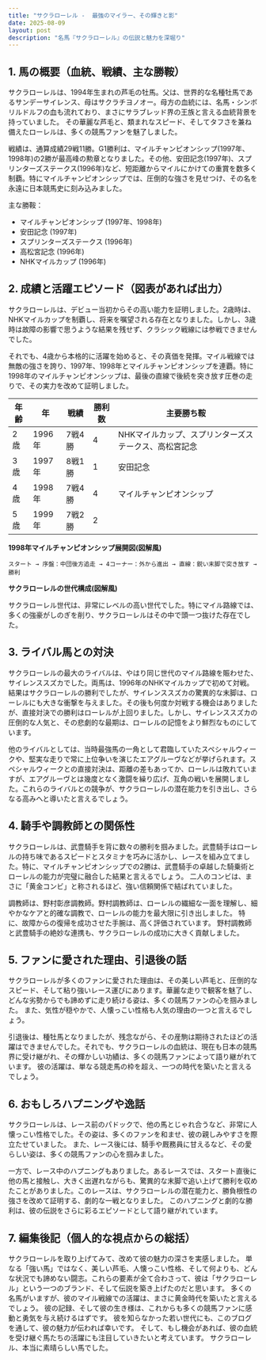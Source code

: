 ```yaml
---
title: "サクラローレル -  最強のマイラー、その輝きと影"
date: 2025-08-09
layout: post
description: "名馬『サクラローレル』の伝説と魅力を深堀り"
---
```


## 1. 馬の概要（血統、戦績、主な勝鞍）

サクラローレルは、1994年生まれの芦毛の牡馬。父は、世界的な名種牡馬であるサンデーサイレンス、母はサクラチヨノオー。母方の血統には、名馬・シンボリルドルフの血も流れており、まさにサラブレッド界の王族と言える血統背景を持っていました。  その華麗な芦毛と、類まれなスピード、そしてタフさを兼ね備えたローレルは、多くの競馬ファンを魅了しました。

戦績は、通算成績29戦11勝。G1勝利は、マイルチャンピオンシップ(1997年、1998年)の2勝が最高峰の勲章となりました。その他、安田記念(1997年)、スプリンターズステークス(1996年)など、短距離からマイルにかけての重賞を数多く制覇。特にマイルチャンピオンシップでは、圧倒的な強さを見せつけ、その名を永遠に日本競馬史に刻み込みました。

主な勝鞍：

* マイルチャンピオンシップ (1997年、1998年)
* 安田記念 (1997年)
* スプリンターズステークス (1996年)
* 高松宮記念 (1996年)
* NHKマイルカップ (1996年)


## 2. 成績と活躍エピソード（図表があれば出力）

サクラローレルは、デビュー当初からその高い能力を証明しました。2歳時は、NHKマイルカップを制覇し、将来を嘱望される存在となりました。しかし、3歳時は故障の影響で思うような結果を残せず、クラシック戦線には参戦できませんでした。

それでも、4歳から本格的に活躍を始めると、その真価を発揮。マイル戦線では無敵の強さを誇り、1997年、1998年とマイルチャンピオンシップを連覇。特に1998年のマイルチャンピオンシップは、最後の直線で後続を突き放す圧巻の走りで、その実力を改めて証明しました。

| 年齢 | 年 | 戦績 | 勝利数 | 主要勝ち鞍 |
|---|---|---|---|---|
| 2歳 | 1996年 | 7戦4勝 | 4 | NHKマイルカップ、スプリンターズステークス、高松宮記念 |
| 3歳 | 1997年 | 8戦1勝 | 1 | 安田記念 |
| 4歳 | 1998年 | 7戦4勝 | 4 | マイルチャンピオンシップ |
| 5歳 | 1999年 | 7戦2勝 | 2 |  |


**1998年マイルチャンピオンシップ展開図(図解風)**

```
スタート → 序盤：中団後方追走 → 4コーナー：外から進出 → 直線：鋭い末脚で突き放す → 勝利
```

**サクラローレルの世代構成(図解風)**

サクラローレル世代は、非常にレベルの高い世代でした。特にマイル路線では、多くの強豪がしのぎを削り、サクラローレルはその中で頭一つ抜けた存在でした。


## 3. ライバル馬との対決

サクラローレルの最大のライバルは、やはり同じ世代のマイル路線を賑わせた、サイレンススズカでした。両馬は、1996年のNHKマイルカップで初めて対戦。結果はサクラローレルの勝利でしたが、サイレンススズカの驚異的な末脚は、ローレルにも大きな衝撃を与えました。その後も何度か対戦する機会はありましたが、直接対決での勝利はローレルが上回りました。しかし、サイレンススズカの圧倒的な人気と、その悲劇的な最期は、ローレルの記憶をより鮮烈なものにしています。


他のライバルとしては、当時最強馬の一角として君臨していたスペシャルウィークや、堅実な走りで常に上位争いを演じたエアグルーヴなどが挙げられます。スペシャルウィークとの直接対決は、距離の差もあってか、ローレルは敗れていますが、エアグルーヴとは幾度となく激闘を繰り広げ、互角の戦いを展開しました。これらのライバルとの競争が、サクラローレルの潜在能力を引き出し、さらなる高みへと導いたと言えるでしょう。


## 4. 騎手や調教師との関係性

サクラローレルは、武豊騎手を背に数々の勝利を掴みました。武豊騎手はローレルの持ち味であるスピードとスタミナを巧みに活かし、レースを組み立てました。特に、マイルチャンピオンシップでの2勝は、武豊騎手の卓越した騎乗術とローレルの能力が完璧に融合した結果と言えるでしょう。  二人のコンビは、まさに「黄金コンビ」と称されるほど、強い信頼関係で結ばれていました。


調教師は、野村彰彦調教師。野村調教師は、ローレルの繊細な一面を理解し、細やかなケアと的確な調教で、ローレルの能力を最大限に引き出しました。  特に、故障からの復帰を成功させた手腕は、高く評価されています。  野村調教師と武豊騎手の絶妙な連携も、サクラローレルの成功に大きく貢献しました。


## 5. ファンに愛された理由、引退後の話

サクラローレルが多くのファンに愛された理由は、その美しい芦毛と、圧倒的なスピード、そして粘り強いレース運びにあります。華麗な走りで観客を魅了し、どんな劣勢からでも諦めずに走り続ける姿は、多くの競馬ファンの心を掴みました。  また、気性が穏やかで、人懐っこい性格も人気の理由の一つと言えるでしょう。


引退後は、種牡馬となりましたが、残念ながら、その産駒は期待されたほどの活躍はできませんでした。それでも、サクラローレルの血統は、現在も日本の競馬界に受け継がれ、その輝かしい功績は、多くの競馬ファンによって語り継がれています。  彼の活躍は、単なる競走馬の枠を超え、一つの時代を築いたと言えるでしょう。


## 6. おもしろハプニングや逸話

サクラローレルは、レース前のパドックで、他の馬とじゃれ合うなど、非常に人懐っこい性格でした。その姿は、多くのファンを和ませ、彼の親しみやすさを際立たせていました。  また、レース後には、騎手や厩務員に甘えるなど、その愛らしい姿は、多くの競馬ファンの心を掴みました。


一方で、レース中のハプニングもありました。あるレースでは、スタート直後に他の馬と接触し、大きく出遅れながらも、驚異的な末脚で追い上げて勝利を収めたことがありました。このレースは、サクラローレルの潜在能力と、勝負根性の強さを改めて証明する、劇的な一戦となりました。  このハプニングと劇的な勝利は、彼の伝説をさらに彩るエピソードとして語り継がれています。


## 7. 編集後記（個人的な視点からの総括）

サクラローレルを取り上げてみて、改めて彼の魅力の深さを実感しました。  単なる「強い馬」ではなく、美しい芦毛、人懐っこい性格、そして何よりも、どんな状況でも諦めない闘志。これらの要素が全て合わさって、彼は「サクラローレル」という一つのブランド、そして伝説を築き上げたのだと思います。  多くの名馬がいますが、彼のマイル戦線での活躍は、まさに黄金時代を築いたと言えるでしょう。  彼の記録、そして彼の生き様は、これからも多くの競馬ファンに感動と勇気を与え続けるはずです。  彼を知らなかった若い世代にも、このブログを通して、彼の魅力が伝われば幸いです。  そして、もし機会があれば、彼の血統を受け継ぐ馬たちの活躍にも注目していきたいと考えています。  サクラローレル、本当に素晴らしい馬でした。
